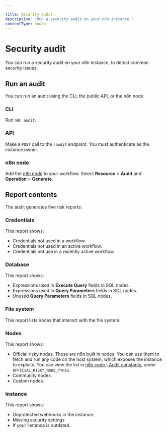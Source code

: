 ```yaml
---

title: Security audit
description: "Run a security audit on your n8n instance."
contentType: howto
---
```


# Security audit

You can run a security audit on your n8n instance, to detect common security issues.

## Run an audit

You can run an audit using the CLI, the public API, or the n8n node.


### CLI

Run `n8n audit`.

### API

Make a `POST` call to the `/audit` endpoint. You must authenticate as the instance owner.

### n8n node

Add the [n8n node](/integrations/builtin/core-nodes/n8n-nodes-base.n8n.md) to your workflow. Select **Resource** > **Audit** and **Operation** > **Generate**.

## Report contents

The audit generates five risk reports:

### Credentials

This report shows:

* Credentials not used in a workflow.
* Credentials not used in an active workflow.
* Credentials not use in a recently active workflow.

### Database

This report shows:

* Expressions used in **Execute Query** fields in SQL nodes.
* Expressions used in **Query Parameters** fields in SQL nodes.
* Unused **Query Parameters** fields in SQL nodes.

### File system

This report lists nodes that interact with the file system.

### Nodes

This report shows:

* Official risky nodes. These are n8n built in nodes. You can use them to fetch and run any code on the host system, which exposes the instance to exploits. You can view the list in [n8n code | Audit constants](https://github.com/n8n-io/n8n/blob/master/packages/cli/src/security-audit/constants.ts#L51), under `OFFICIAL_RISKY_NODE_TYPES`.
* Community nodes.
* Custom nodes.

### Instance

This report shows:

* Unprotected webhooks in the instance.
* Missing security settings
* If your instance is outdated.
